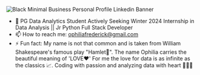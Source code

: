![Black Minimal Business Personal Profile Linkedin Banner](https://user-images.githubusercontent.com/76613993/200097145-a17b0a4a-12ce-47c8-b383-19d91b55145d.png)

- 👯 PG Data Analytics Student Actively Seeking Winter 2024 Internship in Data Analysis || Jr Python Full Stack Developer
- 📫 How to reach me: ophiliafrederick@gmail.com
- ⚡ Fun fact: My name is not that common and is taken from William Shakespeare's famous play "Hamlet🥰". The name Ophilia carries the beautiful meaning of 'LOVE❤️' For me the love for data is as infinite as the classics 📈. Coding with passion and analyzing data with heart 👩🏽‍💻
